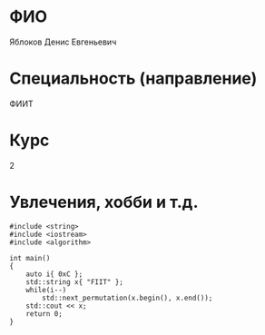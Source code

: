 # ФИО
Яблоков Денис Евгеньевич

# Специальность (направление)
ФИИТ

# Курс
2

# Увлечения, хобби и т.д.
```
#include <string>
#include <iostream>
#include <algorithm>

int main()
{
    auto i{ 0xC };
    std::string x{ "FIIT" };
    while(i--)
        std::next_permutation(x.begin(), x.end());   
    std::cout << x;
    return 0;
}
```
